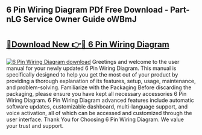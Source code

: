 ## 6 Pin Wiring Diagram PDf Free Download - Part-nLG Service Owner Guide oWBmJ

# <h2><a href="http://dfrhis6.blite.top/?on=6+Pin+Wiring+Diagram">🔗Download New 👉🔴 6 Pin Wiring Diagram</a></h2>

[![6 Pin Wiring Diagram download](https://i.imgur.com/lujVjoI.png)](http://dfrhis6.blite.top/?on=6+Pin+Wiring+Diagram)
Greetings and welcome to the user manual for your newly updated 6 Pin Wiring Diagram. This manual is specifically designed to help you get the most out of your product by providing a thorough explanation of its features, setup, usage, maintenance, and problem-solving. Familiarize with the Packaging Before discarding the packaging, please ensure you have kept all necessary accessories 6 Pin Wiring Diagram. 6 Pin Wiring Diagram advanced features include automatic software updates, customizable dashboard, multi-language support, and voice activation, all of which can be accessed and customized through the user interface. Thank You for Choosing 6 Pin Wiring Diagram. We value your trust and support.
